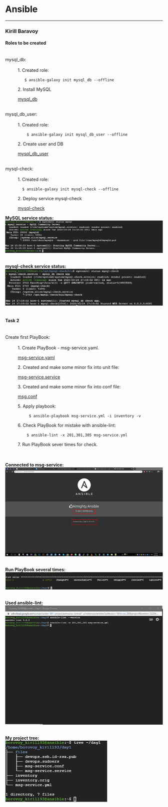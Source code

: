 # Ansible
-----------------

### Kirill Baravoy
#### Roles to be created
<br>
<dt> mysql_db: </dt><br>
<dd> 1. Created role:

       $ ansible-galaxy init mysql_db --offline
</dd>
<dd> 2. Install MySQL

[mysql_db](https://github.com/borovoykirill/Ansible/tree/day-2/roles/mysql_db)
</dd>

<br>
<dt> mysql_db_user: </dt><br>
<dd> 1. Created role:

        $ ansible-galaxy init mysql_db_user --offline
</dd>
<dd> 2. Create user and DB

[mysql_db_user](https://github.com/borovoykirill/Ansible/tree/day-2/roles/mysql_db_user)
</dd>

<br>
<dt> mysql-check: </dt><br>
<dd> 1. Created role:

      $ ansible-galaxy init mysql-check --offline
</dd>
<dd> 2. Deploy service mysql-check

[mysql-check](https://github.com/borovoykirill/Ansible/tree/day-2/roles/mysql-check)
</dd>

**MySQL service status:** <br>
![alt text](https://github.com/borovoykirill/Ansible/blob/day-2/img/status_mysql.png "MySQL status!")
<br>
<br>

**mysql-check service status:** <br>
![alt text](https://github.com/borovoykirill/Ansible/blob/day-2/img/status_mysql-check.png "mysql-check status")
<br>
<br>






#### Task 2
<br>
  <dt> Create first PlayBook: </dt><br>
  <dd> 1. Create  PlayBook - msg-service.yaml.

  [msg-service.yaml](https://github.com/borovoykirill/Ansible/blob/day-1/msg-service.yml)

  </dd>
  <dd> 2. Created and make some minor fix into unit file:

[msg-service.service](https://github.com/borovoykirill/Ansible/blob/day-1/files/msg-service.service)
 </dd>
  <dd> 3. Created and make some minor fix into conf file:

[msg.conf](https://github.com/borovoykirill/Ansible/blob/day-1/files/msg-service.conf)

   </dd>
   <dd> 5. Apply playbook:

         $ ansible-playbook msg-service.yml -i inventory -v
  </dd>
  <dd> 6. Check PlayBook for mistake with ansible-lint:

        $ ansible-lint -x 201,301,305 msg-service.yml
 </dd>
 <dd> 7. Run PlayBook sever times for check.
</dd>
<br>
<br>

**Connected to msg-service:** <br>
![alt text](https://github.com/borovoykirill/Ansible/blob/day-1/img/almighty_Ansible.png "Hello, Ansible!")
<br>
<br>

**Run PlayBook several times:** <br>
![alt text](https://github.com/borovoykirill/Ansible/blob/day-1/img/run_playbook_several_times.png "changed != 0")
<br>
<br>


**Used ansible-lint:** <br>
![alt text](https://github.com/borovoykirill/Ansible/blob/day-1/img/check-lint.png "Check for mistakes")
<br>
<br>

**My project tree:** <br>
![alt text](https://github.com/borovoykirill/Ansible/blob/day-1/img/tree.png "Project tree")
<br>
<br>
